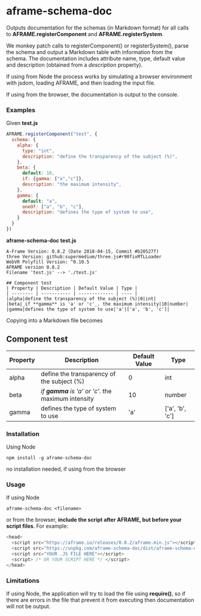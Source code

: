 # aframe-schema-doc

Outputs documentation for the schemas (in Markdown format) for all calls to **AFRAME.registerComponent** and **AFRAME.registerSystem**.

 We monkey patch calls to registerComponent() or registerSystem(), parse the schema and output a Markdown table with information from the schema.  The documentation includes attribute name, type, default value and description (obtained from a *description* property).

 If using from Node the process works by simulating a browser environment with jsdom, loading AFRAME, and then loading the input file. 

 If using from the browser, the documentation is output to the console.

### Examples
Given **test.js**
```javascript
AFRAME.registerComponent("test", {
  schema: {
    alpha: {
      type: "int",
      description: "define the transparency of the subject (%)",
    },
    beta: {
      default: 10,
      if: {gamma: ["a","c"]},
      description: "the maximum intensity",
    },
    gamma: {
      default: "a",
      oneOf: ["a", "b", "c"],
      description: "defines the type of system to use",
    }
  }
})
```
**aframe-schema-doc test.js**
```
A-Frame Version: 0.8.2 (Date 2018-04-15, Commit #b20527f)
three Version: github:supermedium/three.js#r90fixMTLLoader
WebVR Polyfill Version: ^0.10.5
AFRAME version 0.8.2
Filename 'test.js' --> './test.js'

## Component test
| Property | Description | Default Value | Type |
| -------- | ----------- | ------------- | ---- |
|alpha|define the transparency of the subject (%)|0|int|
|beta|_if **gamma** is 'a' or 'c'_. the maximum intensity|10|number|
|gamma|defines the type of system to use|'a'|['a', 'b', 'c']|
```
Copying into a Markdown file becomes
## Component test
| Property | Description | Default Value | Type |
| -------- | ----------- | ------------- | ---- |
|alpha|define the transparency of the subject (%)|0|int|
|beta|_if **gamma** is 'a' or 'c'_. the maximum intensity|10|number|
|gamma|defines the type of system to use|'a'|['a', 'b', 'c']|

### Installation
Using Node
```
npm install -g aframe-schema-doc
```
no installation needed, if using from the browser
### Usage
If using Node
```
aframe-schema-doc <filename>
```
or from the browser, **include the script after AFRAME, but before your script files**. For example:
```javascript
<head>
  <script src="https://aframe.io/releases/0.8.2/aframe.min.js"></script>
  <script src="https://unpkg.com/aframe-schema-doc/dist/aframe-schema-doc.js"></script>
  <script src="YOUR .JS FILE HERE"></script>
  <script> /* OR YOUR SCRIPT HERE */ </script>
</head>
```
### Limitations
If using Node, the application will try to load the file using **require()**, so if there are errors in the file that prevent it from executing then documentation will not be output.
